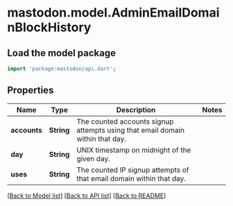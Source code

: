 # mastodon.model.AdminEmailDomainBlockHistory

## Load the model package
```dart
import 'package:mastodon/api.dart';
```

## Properties
Name | Type | Description | Notes
------------ | ------------- | ------------- | -------------
**accounts** | **String** | The counted accounts signup attempts using that email domain within that day. | 
**day** | **String** | UNIX timestamp on midnight of the given day. | 
**uses** | **String** | The counted IP signup attempts of that email domain within that day. | 

[[Back to Model list]](../README.md#documentation-for-models) [[Back to API list]](../README.md#documentation-for-api-endpoints) [[Back to README]](../README.md)


